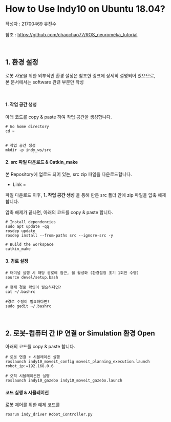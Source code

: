 # How to Use Indy10 on Ubuntu 18.04?

작성자 : 21700469 유진수

참조 : https://github.com/chaochao77/ROS_neuromeka_tutorial

<br>

## 1. 환경 설정

로봇 사용을 위한 외부적인 환경 설정은 참조한 링크에 상세히 설명되어 있으므로, <br>
본 문서에서는 software 관련 부분만 작성

<br>

#### 1. 작업 공간 생성

아래 코드를 copy & paste 하여 작업 공간을 생성합니다.

```
# Go home directory
cd ~ 


# 작업 공간 생성
mkdir -p indy_ws/src
```

#### 2. src 파일 다운로드 & Catkin_make

본 Repository에 업로드 되어 있는, src zip 파일을 다운로드합니다.
- Link = 

파일 다운로드 이후, **1. 작업 공간 생성** 을 통해 만든 src 폴더 안에 zip 파일을 압축 해제합니다.

압축 해제가 끝나면, 아래의 코드를 copy & paste 합니다.

```
# Install dependencies
sudo apt update -qq
rosdep update
rosdep install --from-paths src --ignore-src -y

# Build the workspace
catkin_make
```

#### 3. 경로 설정
```
# 터미널 실행 시 해당 경로에 접근, 쉘 활성화 (환경설정 초기 1회만 수행)
source devel/setup.bash 

# 현재 경로 확인이 필요하다면?
cat ~/.bashrc

#경로 수정이 필요하다면?
sudo gedit ~/.bashrc 
```


<br>


## 2. 로봇-컴퓨터 간 IP 연결 or Simulation 환경 Open

아래의 코드를 copy & paste 합니다.

```
# 로봇 연결 + 시뮬레이션 실행
roslaunch indy10_moveit_config moveit_planning_execution.launch robot_ip:=192.168.0.6

# 오직 시뮬레이션만 실행
roslaunch indy10_gazebo indy10_moveit_gazebo.launch
```




#### 코드 실행 & 시뮬레이션

로봇 제어를 위한 예제 코드를 

```
rosrun indy_driver Robot_Controller.py
```
